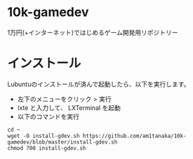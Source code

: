 # 10k-gamedev
1万円(+インターネット)ではじめるゲーム開発用リポジトリー

# インストール
Lubuntuのインストールが済んで起動したら、以下を実行します。

- 左下のメニューをクリック > 実行
- lxte と入力して、 LXTerminal を起動
- 以下のコマンドを実行

```
cd ~
wget -O install-gdev.sh https://github.com/am1tanaka/10k-gamedev/blob/master/install-gdev.sh
chmod 700 install-gdev.sh
```

